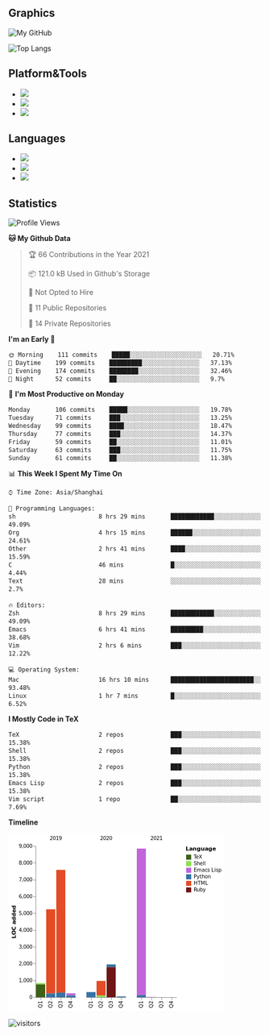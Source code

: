 ## Graphics

![My GitHub](https://github-readme-stats.vercel.app/api?username=SteamedFish&count_private=true&show_icons=true&theme=buefy&include_all_commits=false)

![Top Langs](https://github-readme-stats.vercel.app/api/top-langs/?username=SteamedFish&theme=buefy&hide=ruby&count_private=true&show_icons=true&layout=compact)

## Platform&Tools

* [![](https://img.shields.io/badge/ArchLinux--purple?style=flat-square&logo=ArchLinux)](https://www.archlinux.org/)
* [![](https://img.shields.io/badge/Gentoo-testing-purple?style=flat-square&logo=Gentoo)](https://www.gentoo.org/)
* [![](https://img.shields.io/badge/Doom%20Emacs-28-blue?style=flat-square&logo=Gnu%20emacs&logoColor=white)](https://www.gnu.org/software/emacs/)

## Languages

* [![](https://img.shields.io/badge/-Python-3776AB?style=flat-square&logo=python&logoColor=white)](https://www.python.org/)
* [![](https://img.shields.io/badge/-Bash-00ADD8?style=flat-square&logo=Gnu-bash&logoColor=white)](https://www.gnu.org/software/bash/)
* [![](https://img.shields.io/badge/-Go-00ADD8?style=flat-square&logo=go&logoColor=white)](https://golang.org/)

## Statistics

<!--START_SECTION:waka-->
![Profile Views](http://img.shields.io/badge/Profile%20Views-8-blue)

**🐱 My Github Data** 

> 🏆 66 Contributions in the Year 2021
 > 
> 📦 121.0 kB Used in Github's Storage 
 > 
> 🚫 Not Opted to Hire
 > 
> 📜 11 Public Repositories 
 > 
> 🔑 14 Private Repositories  
 > 
**I'm an Early 🐤** 

```text
🌞 Morning    111 commits    █████░░░░░░░░░░░░░░░░░░░░   20.71% 
🌆 Daytime    199 commits    █████████░░░░░░░░░░░░░░░░   37.13% 
🌃 Evening    174 commits    ████████░░░░░░░░░░░░░░░░░   32.46% 
🌙 Night      52 commits     ██░░░░░░░░░░░░░░░░░░░░░░░   9.7%

```
📅 **I'm Most Productive on Monday** 

```text
Monday       106 commits    █████░░░░░░░░░░░░░░░░░░░░   19.78% 
Tuesday      71 commits     ███░░░░░░░░░░░░░░░░░░░░░░   13.25% 
Wednesday    99 commits     ████░░░░░░░░░░░░░░░░░░░░░   18.47% 
Thursday     77 commits     ███░░░░░░░░░░░░░░░░░░░░░░   14.37% 
Friday       59 commits     ██░░░░░░░░░░░░░░░░░░░░░░░   11.01% 
Saturday     63 commits     ███░░░░░░░░░░░░░░░░░░░░░░   11.75% 
Sunday       61 commits     ██░░░░░░░░░░░░░░░░░░░░░░░   11.38%

```


📊 **This Week I Spent My Time On** 

```text
⌚︎ Time Zone: Asia/Shanghai

💬 Programming Languages: 
sh                       8 hrs 29 mins       ████████████░░░░░░░░░░░░░   49.09% 
Org                      4 hrs 15 mins       ██████░░░░░░░░░░░░░░░░░░░   24.61% 
Other                    2 hrs 41 mins       ████░░░░░░░░░░░░░░░░░░░░░   15.59% 
C                        46 mins             █░░░░░░░░░░░░░░░░░░░░░░░░   4.44% 
Text                     28 mins             ░░░░░░░░░░░░░░░░░░░░░░░░░   2.7%

🔥 Editors: 
Zsh                      8 hrs 29 mins       ████████████░░░░░░░░░░░░░   49.09% 
Emacs                    6 hrs 41 mins       █████████░░░░░░░░░░░░░░░░   38.68% 
Vim                      2 hrs 6 mins        ███░░░░░░░░░░░░░░░░░░░░░░   12.22%

💻 Operating System: 
Mac                      16 hrs 10 mins      ███████████████████████░░   93.48% 
Linux                    1 hr 7 mins         █░░░░░░░░░░░░░░░░░░░░░░░░   6.52%

```

**I Mostly Code in TeX** 

```text
TeX                      2 repos             ███░░░░░░░░░░░░░░░░░░░░░░   15.38% 
Shell                    2 repos             ███░░░░░░░░░░░░░░░░░░░░░░   15.38% 
Python                   2 repos             ███░░░░░░░░░░░░░░░░░░░░░░   15.38% 
Emacs Lisp               2 repos             ███░░░░░░░░░░░░░░░░░░░░░░   15.38% 
Vim script               1 repo              ██░░░░░░░░░░░░░░░░░░░░░░░   7.69%

```


**Timeline**

![Chart not found](https://raw.githubusercontent.com/SteamedFish/SteamedFish/master/charts/bar_graph.png) 


<!--END_SECTION:waka-->

![visitors](https://visitor-badge.laobi.icu/badge?page_id=SteamedFish.SteamedFish)
